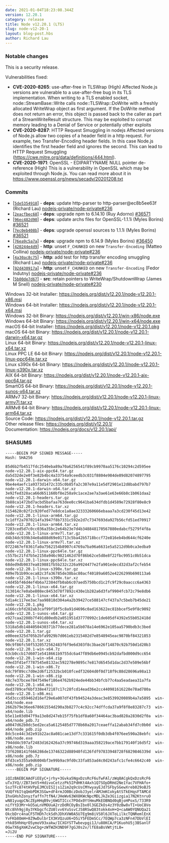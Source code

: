 ```yaml
---
date: 2021-01-04T18:23:08.344Z
version: 12.20.1
category: release
title: Node v12.20.1 (LTS)
slug: node-v12-20-1
layout: blog-post.hbs
author: Richard Lau
---
```


### Notable changes

This is a security release.

Vulnerabilities fixed:

* **CVE-2020-8265**: use-after-free in TLSWrap (High)
Affected Node.js versions are vulnerable to a use-after-free bug in its
TLS implementation. When writing to a TLS enabled socket,
node::StreamBase::Write calls node::TLSWrap::DoWrite with a freshly
allocated WriteWrap object as first argument. If the DoWrite method does
not return an error, this object is passed back to the caller as part of
a StreamWriteResult structure. This may be exploited to corrupt memory
leading to a Denial of Service or potentially other exploits
* **CVE-2020-8287**: HTTP Request Smuggling in nodejs
Affected versions of Node.js allow two copies of a header field in a
http request. For example, two Transfer-Encoding header fields. In this
case Node.js identifies the first header field and ignores the second.
This can lead to HTTP Request Smuggling
(https://cwe.mitre.org/data/definitions/444.html).
* **CVE-2020-1971**: OpenSSL - EDIPARTYNAME NULL pointer de-reference (High)
This is a vulnerability in OpenSSL which may be exploited through Node.js.
You can read more about it in
https://www.openssl.org/news/secadv/20201208.txt

### Commits

* [[`5de5354918`](https://github.com/nodejs/node/commit/5de5354918)] - **deps**: update http-parser to http-parser@ec8b5ee63f (Richard Lau) [nodejs-private/node-private#236](https://github.com/nodejs-private/node-private/pull/236)
* [[`2eacfbec68`](https://github.com/nodejs/node/commit/2eacfbec68)] - **deps**: upgrade npm to 6.14.10 (Ruy Adorno) [#36571](https://github.com/nodejs/node/pull/36571)
* [[`96ec482d90`](https://github.com/nodejs/node/commit/96ec482d90)] - **deps**: update archs files for OpenSSL-1.1.1i (Myles Borins) [#36521](https://github.com/nodejs/node/pull/36521)
* [[`7ec0eb408b`](https://github.com/nodejs/node/commit/7ec0eb408b)] - **deps**: upgrade openssl sources to 1.1.1i (Myles Borins) [#36521](https://github.com/nodejs/node/pull/36521)
* [[`76ea9c5a7a`](https://github.com/nodejs/node/commit/76ea9c5a7a)] - **deps**: upgrade npm to 6.14.9 (Myles Borins) [#36450](https://github.com/nodejs/node/pull/36450)
* [[`420244e4d9`](https://github.com/nodejs/node/commit/420244e4d9)] - **http**: unset `F_CHUNKED` on new `Transfer-Encoding` (Matteo Collina) [nodejs-private/node-private#236](https://github.com/nodejs-private/node-private/pull/236)
* [[`4a30ac8c75`](https://github.com/nodejs/node/commit/4a30ac8c75)] - **http**: add test for http transfer encoding smuggling (Richard Lau) [nodejs-private/node-private#236](https://github.com/nodejs-private/node-private/pull/236)
* [[`92d430917a`](https://github.com/nodejs/node/commit/92d430917a)] - **http**: unset `F_CHUNKED` on new `Transfer-Encoding` (Fedor Indutny) [nodejs-private/node-private#236](https://github.com/nodejs-private/node-private/pull/236)
* [[`5b00de7d67`](https://github.com/nodejs/node/commit/5b00de7d67)] - **src**: retain pointers to WriteWrap/ShutdownWrap (James M Snell) [nodejs-private/node-private#230](https://github.com/nodejs-private/node-private/pull/230)

Windows 32-bit Installer: https://nodejs.org/dist/v12.20.1/node-v12.20.1-x86.msi \
Windows 64-bit Installer: https://nodejs.org/dist/v12.20.1/node-v12.20.1-x64.msi \
Windows 32-bit Binary: https://nodejs.org/dist/v12.20.1/win-x86/node.exe \
Windows 64-bit Binary: https://nodejs.org/dist/v12.20.1/win-x64/node.exe \
macOS 64-bit Installer: https://nodejs.org/dist/v12.20.1/node-v12.20.1.pkg \
macOS 64-bit Binary: https://nodejs.org/dist/v12.20.1/node-v12.20.1-darwin-x64.tar.gz \
Linux 64-bit Binary: https://nodejs.org/dist/v12.20.1/node-v12.20.1-linux-x64.tar.xz \
Linux PPC LE 64-bit Binary: https://nodejs.org/dist/v12.20.1/node-v12.20.1-linux-ppc64le.tar.xz \
Linux s390x 64-bit Binary: https://nodejs.org/dist/v12.20.1/node-v12.20.1-linux-s390x.tar.xz \
AIX 64-bit Binary: https://nodejs.org/dist/v12.20.1/node-v12.20.1-aix-ppc64.tar.gz \
SmartOS 64-bit Binary: https://nodejs.org/dist/v12.20.1/node-v12.20.1-sunos-x64.tar.xz \
ARMv7 32-bit Binary: https://nodejs.org/dist/v12.20.1/node-v12.20.1-linux-armv7l.tar.xz \
ARMv8 64-bit Binary: https://nodejs.org/dist/v12.20.1/node-v12.20.1-linux-arm64.tar.xz \
Source Code: https://nodejs.org/dist/v12.20.1/node-v12.20.1.tar.gz \
Other release files: https://nodejs.org/dist/v12.20.1/ \
Documentation: https://nodejs.org/docs/v12.20.1/api/

### SHASUMS

```
-----BEGIN PGP SIGNED MESSAGE-----
Hash: SHA256

85d6b2fb4517fdc2540eba89a70a6256541f89cb9970aa5176c10294c2d595ee  node-v12.20.1-aix-ppc64.tar.gz
da5d32de2e0f3e82b4bc4a33754a9ceedb3c031f8804e984de89d82074897795  node-v12.20.1-darwin-x64.tar.gz
9be4e4aefc1a9373d1472c335c0b85fa2c307e9a11e5df2901e12d8babd797b7  node-v12.20.1-darwin-x64.tar.xz
3e92fed328aca66d651160bf8e258a9c1ace2ae7a3ae61e63e66b8c1b061daa2  node-v12.20.1-headers.tar.gz
3b88ca1472bd7acbd5bafaa763dee0cc9641ba634dfdb1d4589e72928f80e8c9  node-v12.20.1-headers.tar.xz
3154628c02f2c920fed77e8dce1a8ae32333260666ebaaa7a3cd230f45d13e42  node-v12.20.1-linux-arm64.tar.gz
3c1dff2a7070214fa3947f8b7331c592e2d7c7347693da927b56cfd51ed70917  node-v12.20.1-linux-arm64.tar.xz
7283ced5d7c0cc036a35bc2e64b23e7d4b348848170567880edabcf5279f4f8a  node-v12.20.1-linux-armv7l.tar.gz
d4b34dc939b34e0a888d69e01713c5ba42b5718bccf72e816eb4bd644cf6240e  node-v12.20.1-linux-armv7l.tar.xz
0722467ef8361fa0a7562154b8907c4769a7ba96a6631e5a5212d9b0ca3edba9  node-v12.20.1-linux-ppc64le.tar.gz
c557bc21fd7b5e2150a946c9821462d70f86b62ce5d8e8f22fbc9951c0b51dca  node-v12.20.1-linux-ppc64le.tar.xz
68ded9db9837ea819881fb5b232c226a9924477e2fa901edecd32d3af2cfeb54  node-v12.20.1-linux-s390x.tar.gz
409e7b1b99ceca82c3fa36785de38bac80acf40189a6052e4226299b690113a6  node-v12.20.1-linux-s390x.tar.xz
c4d45bf46d4ef4b6a72384dfb0ab6c07aed5750bcd1c2fc9f29c0aaccc6a4363  node-v12.20.1-linux-x64.tar.gz
313014c7e0abe808ec8453d78f7892c430e1b282a6d3faf9904fcb72c79e8db6  node-v12.20.1-linux-x64.tar.xz
5d1a4c117ee3ac7aa98818d304a4a2b39427ce588147cf437a7c5beb7b45de21  node-v12.20.1.pkg
a166ccbfd282ab3caf99f10f5c8a91d4696c0ad163622ec81bbcef5e9f8c9092  node-v12.20.1-sunos-x64.tar.gz
e927caa2208b7f491d80edb2a051951d37770992c1de605df4392e55b052418d  node-v12.20.1-sunos-x64.tar.xz
5318a5db1484050430371b77dece281a5b078a14e6962e105aa5790bdb3c3bed  node-v12.20.1.tar.gz
e00eee325d705b2bfa9929b7d061eb2315402d7e8548945eac9870bf84321853  node-v12.20.1.tar.xz
90c9f86fc50f5320572562483f6f9e6d303f8c3bae26f14870c92b750d1d20b3  node-v12.20.1-win-x64.7z
63cb0ccb17d6071e5418661b9755dc6a47f89db6e0945cb92dafbd000d9cc654  node-v12.20.1-win-x64.zip
d9ed3fd1ef7787545e8132ac592278e9895c7e817d6545d1dac2d37e509e56bf  node-v12.20.1-win-x86.7z
6dc79f89cc7d0e2d6f12532bcb010fcedf32604d0f0d718f9c88d28696a98a13  node-v12.20.1-win-x86.zip
48c7e37bcee7847549ef186e4762b924ede44bb34bfcb77c4aa5eadaea31a7fa  node-v12.20.1-x64.msi
ded3789cef6bf338e472187c17c28fcd14ead36e2cc440981616228e78ad780a  node-v12.20.1-x86.msi
45d3ccc859462d16ef29e6a007df43fb94524a3deac3e8539920089b4a7a5895  win-x64/node.exe
2662b79e36ee678661554d290a3b8277c4c92cc74dffcda37a9f8f8e83287c73  win-x64/node.lib
b5e11e03d047f9a13e8d247eb15f75fb1df8a60f34464ac3bad828a2830d2f0a  win-x64/node_pdb.7z
a0047d62b0dc5ed2eca5a6125485d7778b60a2017ceaeffa12abab34fd7c0b0d  win-x64/node_pdb.zip
8dc5ce44c3d2e91b22ac8a081cae13df7c331615f0db3db4f076ee590a28ebfc  win-x86/node.exe
794dd4c597af2483d162426a37c99746d319aaa358219ace7bb179140f16d5f2  win-x86/node.lib
73f6208141f666286de13746322d88940fd126fdf97833948728f6829846339d  win-x86/node_pdb.7z
8fd3ce5355a9d6004bf3e99b9ac9fd0c33fa853ad4c0d243afc1cfe4c6642c40  win-x86/node_pdb.zip
-----BEGIN PGP SIGNATURE-----

iQIzBAEBCAAdFiEEyC+jrhy+3Gvka5NgxDzsRcF6uTwFAl/zWq8ACgkQxDzsRcF6
uTx3YQ//ZB73eV5+HdivoCetzzPk5IPdHKt4Axh1Q7SOpDRHd2Ne1Yac7VFHAfo+
SszTFc874tHVPpEJMCUISIjs1Zim2q9cUsCMYwyayEJd7SFbySGewXreb029oBJ5
VUQfY6ItqQmbPDK3SGw+dF4rmJO0BczDobJ3yelrAMJmKCokyAtSTkEHqsFTAMCd
IhxGHshZonyzfaffn7tfN4/JHeWv63WX8KWcNpcMDLJkZe3Giizgia17N2KtnruO
wN81yuqpCNcZEpHHqB9vj6WGTICcc7POdx0YtHmuMkEOBNQd0qBjoHPoxS/733R9
nifYtD3Mr+kO5aLnVMOUuA2rzDdRCOyBsIbx0l3GEZkOs4z3Y0zBw8vTI+UoC8Vo
Wtc8hh9gj8y3YKbgcfcZU8lvv6YuSsvCJ58RSwQ83tokk4xH+Q+caAW0YQNUQa21
OkcbDrc4naCF5THDh7ckSdhJDhXVW0A5U7Eg9m8iVS0l6JXToLilkcTQNRemlEnX
YvFKb8OmH+8Z9wDulbrIX3KVQzuU6+D5iY5FEDmSCc/7EQWp7ca3zNFn47DbVlEI
rhk85HhHqrO5ymoV93xakw/ICXGYSTTwbevpgi1J/u88KCA/P1KuohU5j3BSanlF
0Gw7X6gXmKZvwCbg+zWTWZH3ND9F7gGJ0s2v/lfE8aBsVWtjtL8=
=Ji2U
-----END PGP SIGNATURE-----

```
